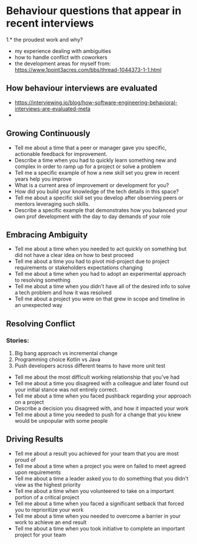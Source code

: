 # Behaviour questions that appear in recent interviews
1.* the proudest work and why?
* my experience dealing with ambiguities
* how to handle conflict with coworkers
* the development areas for myself
from: https://www.1point3acres.com/bbs/thread-1044373-1-1.html

## How behaviour interviews are evaluated
- https://interviewing.io/blog/how-software-engineering-behavioral-interviews-are-evaluated-meta
- 
## Growing Continuously 
- Tell me about a time that a peer or manager gave you specific, actionable feedback for improvement.
- Describe a time when you had to quickly learn something new and complex in order to ramp up for a project or solve a problem
- Tell me a specific example of how a new skill set you grew in recent years help you improve
- What is a current area of improvement or development for you?
- How did you build your knowledge of the tech details in this space?
- Tell me about a specific skill set you develop after observing peers or mentors leveraging such skills.
- Describe a specific example that demonstrates how you balanced your own prof development with the day to day demands of your role

## Embracing Ambiguity 
- Tell me about a time when you needed to act quickly on something but did not have a clear idea on how to best proceed
- Tell me about a time you had to pivot mid-project due to project requirements or stakeholders expectations changing
- Tell me about a time when you had to adopt an experimental approach to resolving something
- Tell me about a time when you didn't have all of the desired info to solve a tech problem and how it was resolved
- Tell me about a project you were on that grew in scope and timeline in an unexpected way

## Resolving Conflict 
### Stories:
1. Big bang approach vs incremental change
2. Programming choice Kotlin vs Java
3. Push developers across different teams to have more unit test

- Tell me about the most difficult working relationship that you've had
- Tell me about a time you disagreed with a colleague and later found out your initial stance was not entirely correct.
- Tell me about a time when you faced pushback regarding your approach on a project
- Describe a decision you disagreed with, and how it impacted your work
- Tell me about a time you needed to push for a change that you knew would be unpopular with some people

## Driving Results
- Tell me about a result you achieved for your team that you are most proud of
- Tell me about a time when a project you were on failed to meet agreed upon requirements
- Tell me about a time a leader asked you to do something that you didn't view as the highest priority
- Tell me about a time when you volunteered to take on a important portion of a critical project
- Tell me about a time when you faced a significant setback that forced you to reprioritize your work
- Tell me about a time when you needed to overcome a barrier in your work to achieve an end result
- Tell me about a time when you took initiative to complete an important project for your team
